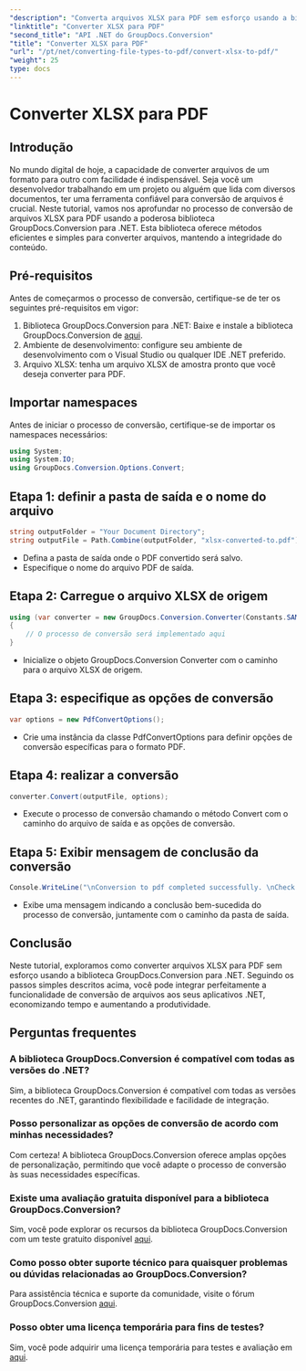 ```yaml
---
"description": "Converta arquivos XLSX para PDF sem esforço usando a biblioteca GroupDocs.Conversion para .NET. Integração perfeita, opções personalizáveis e resultados impecáveis."
"linktitle": "Converter XLSX para PDF"
"second_title": "API .NET do GroupDocs.Conversion"
"title": "Converter XLSX para PDF"
"url": "/pt/net/converting-file-types-to-pdf/convert-xlsx-to-pdf/"
"weight": 25
type: docs
---
```

# Converter XLSX para PDF

## Introdução
No mundo digital de hoje, a capacidade de converter arquivos de um formato para outro com facilidade é indispensável. Seja você um desenvolvedor trabalhando em um projeto ou alguém que lida com diversos documentos, ter uma ferramenta confiável para conversão de arquivos é crucial. Neste tutorial, vamos nos aprofundar no processo de conversão de arquivos XLSX para PDF usando a poderosa biblioteca GroupDocs.Conversion para .NET. Esta biblioteca oferece métodos eficientes e simples para converter arquivos, mantendo a integridade do conteúdo.
## Pré-requisitos
Antes de começarmos o processo de conversão, certifique-se de ter os seguintes pré-requisitos em vigor:
1. Biblioteca GroupDocs.Conversion para .NET: Baixe e instale a biblioteca GroupDocs.Conversion de [aqui](https://releases.groupdocs.com/conversion/net/).
2. Ambiente de desenvolvimento: configure seu ambiente de desenvolvimento com o Visual Studio ou qualquer IDE .NET preferido.
3. Arquivo XLSX: tenha um arquivo XLSX de amostra pronto que você deseja converter para PDF.

## Importar namespaces
Antes de iniciar o processo de conversão, certifique-se de importar os namespaces necessários:
```csharp
using System;
using System.IO;
using GroupDocs.Conversion.Options.Convert;
```
## Etapa 1: definir a pasta de saída e o nome do arquivo
```csharp
string outputFolder = "Your Document Directory";
string outputFile = Path.Combine(outputFolder, "xlsx-converted-to.pdf");
```
- Defina a pasta de saída onde o PDF convertido será salvo.
- Especifique o nome do arquivo PDF de saída.
## Etapa 2: Carregue o arquivo XLSX de origem
```csharp
using (var converter = new GroupDocs.Conversion.Converter(Constants.SAMPLE_XLSX))
{
    // O processo de conversão será implementado aqui
}
```
- Inicialize o objeto GroupDocs.Conversion Converter com o caminho para o arquivo XLSX de origem.
## Etapa 3: especifique as opções de conversão
```csharp
var options = new PdfConvertOptions();
```
- Crie uma instância da classe PdfConvertOptions para definir opções de conversão específicas para o formato PDF.
## Etapa 4: realizar a conversão
```csharp
converter.Convert(outputFile, options);
```
- Execute o processo de conversão chamando o método Convert com o caminho do arquivo de saída e as opções de conversão.
## Etapa 5: Exibir mensagem de conclusão da conversão
```csharp
Console.WriteLine("\nConversion to pdf completed successfully. \nCheck output in {0}", outputFolder);
```
- Exibe uma mensagem indicando a conclusão bem-sucedida do processo de conversão, juntamente com o caminho da pasta de saída.

## Conclusão
Neste tutorial, exploramos como converter arquivos XLSX para PDF sem esforço usando a biblioteca GroupDocs.Conversion para .NET. Seguindo os passos simples descritos acima, você pode integrar perfeitamente a funcionalidade de conversão de arquivos aos seus aplicativos .NET, economizando tempo e aumentando a produtividade.
## Perguntas frequentes
### A biblioteca GroupDocs.Conversion é compatível com todas as versões do .NET?
Sim, a biblioteca GroupDocs.Conversion é compatível com todas as versões recentes do .NET, garantindo flexibilidade e facilidade de integração.
### Posso personalizar as opções de conversão de acordo com minhas necessidades?
Com certeza! A biblioteca GroupDocs.Conversion oferece amplas opções de personalização, permitindo que você adapte o processo de conversão às suas necessidades específicas.
### Existe uma avaliação gratuita disponível para a biblioteca GroupDocs.Conversion?
Sim, você pode explorar os recursos da biblioteca GroupDocs.Conversion com um teste gratuito disponível [aqui](https://releases.groupdocs.com/).
### Como posso obter suporte técnico para quaisquer problemas ou dúvidas relacionadas ao GroupDocs.Conversion?
Para assistência técnica e suporte da comunidade, visite o fórum GroupDocs.Conversion [aqui](https://forum.groupdocs.com/c/conversion/11).
### Posso obter uma licença temporária para fins de testes?
Sim, você pode adquirir uma licença temporária para testes e avaliação em [aqui](https://purchase.groupdocs.com/temporary-license/).